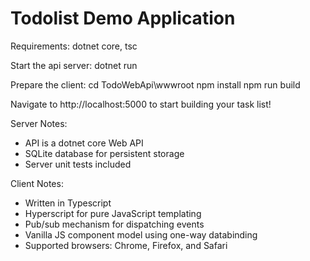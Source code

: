 # Todolist Demo Application

Requirements: dotnet core, tsc

Start the api server:
dotnet run

Prepare the client:
cd TodoWebApi\wwwroot
npm install
npm run build

Navigate to http://localhost:5000 to start building your task list!

Server Notes:
- API is a dotnet core Web API 
- SQLite database for persistent storage
- Server unit tests included

Client Notes:
- Written in Typescript
- Hyperscript for pure JavaScript templating
- Pub/sub mechanism for dispatching events
- Vanilla JS component model using one-way databinding
- Supported browsers: Chrome, Firefox, and Safari





